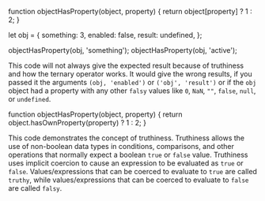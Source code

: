 function objectHasProperty(object, property) {
  return object[property] ? 1 : 2;
}

let obj = {
  something: 3,
  enabled: false,
  result: undefined,
};

objectHasProperty(obj, 'something'); 
objectHasProperty(obj, 'active');   

This code will not always give the expected result because of truthiness and how the ternary operator works.  It would give the wrong results, if you passed it the arguments `(obj, 'enabled')` or `('obj', 'result')` or if the `obj` object had a property with any other `falsy` values like  `0`, `NaN`, `""`, `false`, `null`, or `undefined`.  


function objectHasProperty(object, property) {
  return object.hasOwnProperty(property) ? 1 : 2;
}


This code demonstrates the concept of truthiness.  Truthiness allows the use of non-boolean data types in conditions, comparisons, and other operations that normally expect a boolean `true` or `false` value.  Truthiness uses implicit coercion to cause an expression to be evaluated as `true` or `false`.  Values/expressions that can be coerced to evaluate to `true` are called `truthy`, while values/expressions that can be coerced to evaluate to `false` are called `falsy`.

